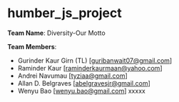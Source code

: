 # humber_js_project

**Team Name**: Diversity-Our Motto

**Team Members**:
- Gurinder Kaur Girn (TL) [guribanwait07@gmail.com]
- Raminder Kaur [raminderkaurmaan@yahoo.com]
- Andrei Navumau [tyziaa@gmail.com]
- Allan D. Belgraves [abelgravesjr@gmail.com]
- Wenyu Bao [wenyu.bao@gmail.com]
xxxxx